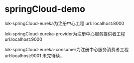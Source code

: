 # springCloud-demo
lok-springCloud-eureka为注册中心工程
url: localhost:8000

lok-springCloud-eureka-provider为注册中心服务提供者工程
url:localhost:9000

lok-springCloud-eureka-consumer为注册中心服务消费者工程
url:localhost:9001
未完待续...
